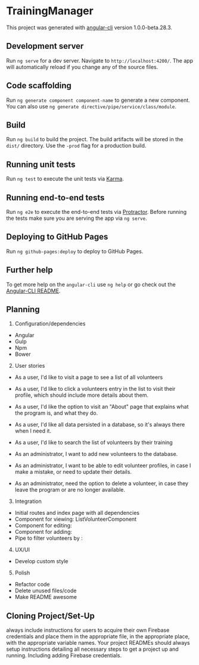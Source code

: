 # TrainingManager

This project was generated with [angular-cli](https://github.com/angular/angular-cli) version 1.0.0-beta.28.3.

## Development server
Run `ng serve` for a dev server. Navigate to `http://localhost:4200/`. The app will automatically reload if you change any of the source files.

## Code scaffolding

Run `ng generate component component-name` to generate a new component. You can also use `ng generate directive/pipe/service/class/module`.

## Build

Run `ng build` to build the project. The build artifacts will be stored in the `dist/` directory. Use the `-prod` flag for a production build.

## Running unit tests

Run `ng test` to execute the unit tests via [Karma](https://karma-runner.github.io).

## Running end-to-end tests

Run `ng e2e` to execute the end-to-end tests via [Protractor](http://www.protractortest.org/).
Before running the tests make sure you are serving the app via `ng serve`.

## Deploying to GitHub Pages

Run `ng github-pages:deploy` to deploy to GitHub Pages.

## Further help

To get more help on the `angular-cli` use `ng help` or go check out the [Angular-CLI README](https://github.com/angular/angular-cli/blob/master/README.md).

## Planning

1. Configuration/dependencies
  * Angular
  * Gulp
  * Npm
  * Bower


2. User stories

  * As a user, I'd like to visit a page to see a list of all volunteers
  * As a user, I'd like to click a volunteers entry in the list to visit their profile, which should include more details about them.
  * As a user, I'd like the option to visit an "About" page that explains what the program is, and what they do.
  * As a user, I'd like all data persisted in a database, so it's always there when I need it.
  * As a user, I'd like to search the list of volunteers by their training

  * As an administrator, I want to add new volunteers to the database.
  * As an administrator, I want to be able to edit volunteer profiles, in case I make a mistake, or need to update their details.
  * As an administrator, need the option to delete a volunteer, in case they leave the program or are no longer available.


3. Integration
  * Initial routes and index page with all dependencies
  * Component for viewing: ListVolunteerComponent
  * Component for editing:
  * Component for adding:
  * Pipe to filter volunteers by :

4. UX/UI
  * Develop custom style

5. Polish
  * Refactor code
  * Delete unused files/code
  * Make README awesome

## Cloning Project/Set-Up

always include instructions for users to acquire their own Firebase credentials and place them in the appropriate file, in the appropriate place, with the appropriate variable names. Your project READMEs should always setup instructions detailing all necessary steps to get a project up and running. Including adding Firebase credentials.
